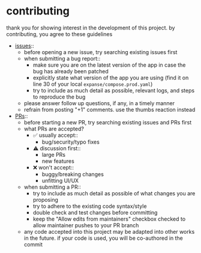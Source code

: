 # contributing

thank you for showing interest in the development of this project. by contributing, you agree to these guidelines <!-- inspirations from: https://github.com/ppy/osu/blob/master/CONTRIBUTING.md, https://github.com/louislam/uptime-kuma/blob/master/CONTRIBUTING.md -->

- [issues](https://github.com/jc9108/expanse/issues)::
	- before opening a new issue, try searching existing issues first
	- when submitting a bug report::
		- make sure you are on the latest version of the app in case the bug has already been patched
		- explicitly state what version of the app you are using (find it on line 30 of your local `expanse/compose.prod.yaml`)
		- try to include as much detail as possible, relevant logs, and steps to reproduce the bug
	- please answer follow up questions, if any, in a timely manner
	- refrain from posting "+1" comments. use the thumbs reaction instead
- [PRs](https://github.com/jc9108/expanse/pulls)::
	- before starting a new PR, try searching existing issues and PRs first
	- what PRs are accepted?
		- ✅ usually accept::
			- bug/security/typo fixes
		- ⚠️ discussion first::
			- large PRs
			- new features
		- ❌ won't accept::
			- buggy/breaking changes
			- unfitting UI/UX
	- when submitting a PR::
		- try to include as much detail as possible of what changes you are proposing
		- try to adhere to the existing code syntax/style
		- double check and test changes before committing
		- keep the "Allow edits from maintainers" checkbox checked to allow maintainer pushes to your PR branch
	- any code accepted into this project may be adapted into other works in the future. if your code is used, you will be co-authored in the commit
